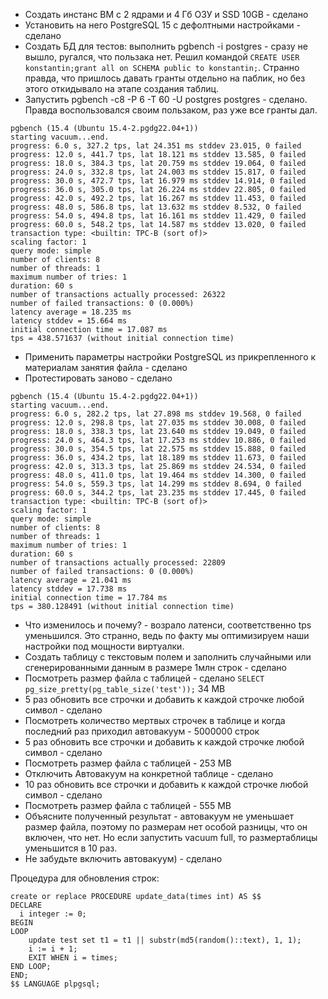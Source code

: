 * Создать инстанс ВМ с 2 ядрами и 4 Гб ОЗУ и SSD 10GB - сделано
* Установить на него PostgreSQL 15 с дефолтными настройками - сделано
* Создать БД для тестов: выполнить pgbench -i postgres - сразу не вышло, ругался, что пользака нет. Решил командой `CREATE USER konstantin;grant all on SCHEMA public to konstantin;`. Странно правда, что пришлось давать гранты отдельно на паблик, но без этого откидывало на этапе создания таблиц.
* Запустить pgbench -c8 -P 6 -T 60 -U postgres postgres - сделано. Правда воспользовался своим пользаком, раз уже все гранты дал.
```
pgbench (15.4 (Ubuntu 15.4-2.pgdg22.04+1))
starting vacuum...end.
progress: 6.0 s, 327.2 tps, lat 24.351 ms stddev 23.015, 0 failed
progress: 12.0 s, 441.7 tps, lat 18.121 ms stddev 13.585, 0 failed
progress: 18.0 s, 384.3 tps, lat 20.759 ms stddev 19.064, 0 failed
progress: 24.0 s, 332.8 tps, lat 24.003 ms stddev 15.817, 0 failed
progress: 30.0 s, 472.7 tps, lat 16.979 ms stddev 14.914, 0 failed
progress: 36.0 s, 305.0 tps, lat 26.224 ms stddev 22.805, 0 failed
progress: 42.0 s, 492.2 tps, lat 16.267 ms stddev 11.453, 0 failed
progress: 48.0 s, 586.8 tps, lat 13.632 ms stddev 8.532, 0 failed
progress: 54.0 s, 494.8 tps, lat 16.161 ms stddev 11.429, 0 failed
progress: 60.0 s, 548.2 tps, lat 14.587 ms stddev 13.020, 0 failed
transaction type: <builtin: TPC-B (sort of)>
scaling factor: 1
query mode: simple
number of clients: 8
number of threads: 1
maximum number of tries: 1
duration: 60 s
number of transactions actually processed: 26322
number of failed transactions: 0 (0.000%)
latency average = 18.235 ms
latency stddev = 15.664 ms
initial connection time = 17.087 ms
tps = 438.571637 (without initial connection time)
```
* Применить параметры настройки PostgreSQL из прикрепленного к материалам занятия файла - сделано
* Протестировать заново - сделано
```
pgbench (15.4 (Ubuntu 15.4-2.pgdg22.04+1))
starting vacuum...end.
progress: 6.0 s, 282.2 tps, lat 27.898 ms stddev 19.568, 0 failed
progress: 12.0 s, 298.8 tps, lat 27.035 ms stddev 30.008, 0 failed
progress: 18.0 s, 338.3 tps, lat 23.640 ms stddev 19.049, 0 failed
progress: 24.0 s, 464.3 tps, lat 17.253 ms stddev 10.886, 0 failed
progress: 30.0 s, 354.5 tps, lat 22.575 ms stddev 15.888, 0 failed
progress: 36.0 s, 434.2 tps, lat 18.189 ms stddev 11.673, 0 failed
progress: 42.0 s, 313.3 tps, lat 25.869 ms stddev 24.534, 0 failed
progress: 48.0 s, 411.0 tps, lat 19.464 ms stddev 14.300, 0 failed
progress: 54.0 s, 559.3 tps, lat 14.299 ms stddev 8.694, 0 failed
progress: 60.0 s, 344.2 tps, lat 23.235 ms stddev 17.445, 0 failed
transaction type: <builtin: TPC-B (sort of)>
scaling factor: 1
query mode: simple
number of clients: 8
number of threads: 1
maximum number of tries: 1
duration: 60 s
number of transactions actually processed: 22809
number of failed transactions: 0 (0.000%)
latency average = 21.041 ms
latency stddev = 17.738 ms
initial connection time = 17.784 ms
tps = 380.128491 (without initial connection time)
```
* Что изменилось и почему? - возрало латенси, соответственно tps уменьшился. Это странно, ведь по факту мы оптимизируем наши настройки под мощности виртуалки. 
* Создать таблицу с текстовым полем и заполнить случайными или сгенерированными данным в размере 1млн строк - сделано
* Посмотреть размер файла с таблицей - сделано `SELECT pg_size_pretty(pg_table_size('test'));` 34 MB
* 5 раз обновить все строчки и добавить к каждой строчке любой символ - сделано
* Посмотреть количество мертвых строчек в таблице и когда последний раз приходил автовакуум - 5000000 строк
* 5 раз обновить все строчки и добавить к каждой строчке любой символ - сделано
* Посмотреть размер файла с таблицей - 253 MB
* Отключить Автовакуум на конкретной таблице - сделано
* 10 раз обновить все строчки и добавить к каждой строчке любой символ - сделано
* Посмотреть размер файла с таблицей - 555 MB
* Объясните полученный результат - автовакуум не уменьшает размер файла, поэтому по размерам нет особой разницы, что он включен, что нет. Но если запустить vacuum full, то размертаблицы уменьшится в 10 раз. 
* Не забудьте включить автовакуум) - сделано

Процедура для обновления строк:
```
create or replace PROCEDURE update_data(times int) AS $$
DECLARE
  i integer := 0;
BEGIN
LOOP
   	update test set t1 = t1 || substr(md5(random()::text), 1, 1);
  	i := i + 1;
   	EXIT WHEN i = times;
END LOOP;
END;
$$ LANGUAGE plpgsql;
```
